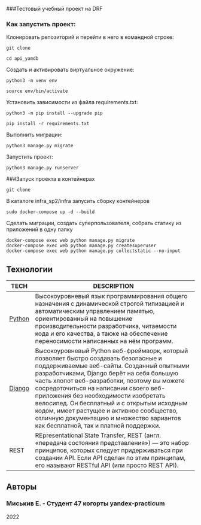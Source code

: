 ###Тестовый учебный проект на DRF

### Как запустить проект:

Клонировать репозиторий и перейти в него в командной строке:

```
git clone 
```

```
cd api_yamdb
```

Cоздать и активировать виртуальное окружение:

```
python3 -m venv env
```

```
source env/bin/activate
```

Установить зависимости из файла requirements.txt:

```
python3 -m pip install --upgrade pip
```

```
pip install -r requirements.txt
```

Выполнить миграции:

```
python3 manage.py migrate
```

Запустить проект:

```
python3 manage.py runserver
```

###Запуск проекта в контейнерах
```
git clone
```
В каталоге infra_sp2/infra запусить сборку контейнеров
```
sudo docker-compose up -d --build
```
Сделать миграции, создать суперпользователя, собрать статику из приложений в одну папку
```
docker-compose exec web python manage.py migrate
docker-compose exec web python manage.py createsuperuser
docker-compose exec web python manage.py collectstatic --no-input
```

## Технологии

| TECH  | DESCRIPTION                                                                                                                                                                                                                                                                                                                                                                                                                                                                                     |
|-------|-------------------------------------------------------------------------------------------------------------------------------------------------------------------------------------------------------------------------------------------------------------------------------------------------------------------------------------------------------------------------------------------------------------------------------------------------------------------------------------------------|
| [Python](https://www.python.org/) | Высокоуровневый язык программирования общего назначения с динамической строгой типизацией и автоматическим управлением памятью, ориентированный на повышение производительности разработчика, читаемости кода и его качества, а также на обеспечение переносимости написанных на нём программ.                                                                                                                                                                                                  |
| [Django](https://www.djangoproject.com/) | Высокоуровневый Python веб-фреймворк, который позволяет быстро создавать безопасные и поддерживаемые веб-сайты. Созданный опытными разработчиками, Django берёт на себя большую часть хлопот веб-разработки, поэтому вы можете сосредоточиться на написании своего веб-приложения без необходимости изобретать велосипед. Он бесплатный и с открытым исходным кодом, имеет растущее и активное сообщество, отличную документацию и множество вариантов как бесплатной, так и платной поддержки. |
| REST | REpresentational State Transfer, REST (англ. «передача состояния представления») — это набор принципов, которых следует придерживаться при создании API. Если API сделан по этим принципам, его называют RESTful API (или просто REST API).                                                                                                                                                                                                                                                     |


## Авторы

### Миськив Е.  - Студент 47 когорты yandex-practicum

2022
